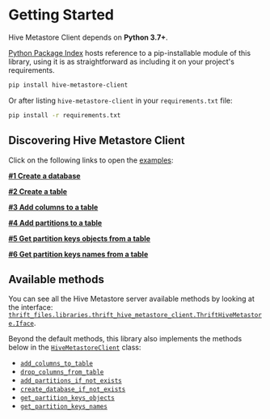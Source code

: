 # Getting Started

Hive Metastore Client depends on **Python 3.7+**.

[Python Package Index](https://pypi.org/project/hive-metastore-client/) hosts reference to a pip-installable module of this library, using it is as straightforward as including it on your project's requirements.

```bash
pip install hive-metastore-client
```

Or after listing `hive-metastore-client` in your `requirements.txt` file:

```bash
pip install -r requirements.txt
```

## Discovering Hive Metastore Client

Click on the following links to open the [examples](https://github.com/quintoandar/hive-metastore-client/tree/main/examples):

**[#1 Create a database](https://github.com/quintoandar/hive-metastore-client/blob/main/examples/create_database.py)**

**[#2 Create a table](https://github.com/quintoandar/hive-metastore-client/blob/main/examples/create_table.py)**

**[#3 Add columns to a table](https://github.com/quintoandar/hive-metastore-client/blob/main/examples/add_columns_to_table.py)**

**[#4 Add partitions to a table](https://github.com/quintoandar/hive-metastore-client/blob/main/examples/add_partitions.py)**

**[#5 Get partition keys objects from a table](https://github.com/quintoandar/hive-metastore-client/blob/main/examples/get_partition_keys_objects.py)**

**[#6 Get partition keys names from a table](https://github.com/quintoandar/hive-metastore-client/blob/main/examples/get_partition_keys_names.py)**

## Available methods

You can see all the Hive Metastore server available methods by looking at the 
interface:
[`thrift_files.libraries.thrift_hive_metastore_client.ThriftHiveMetastore.Iface`](https://github.com/quintoandar/hive-metastore-client/blob/main/thrift_files/libraries/thrift_hive_metastore_client/ThriftHiveMetastore.py).

Beyond the default methods, this library also implements the methods below in
the [`HiveMetastoreClient`](https://github.com/quintoandar/hive-metastore-client/blob/main/hive_metastore_client/hive_metastore_client.py) class:

- [`add_columns_to_table`](https://hive-metastore-client.readthedocs.io/en/latest/hive_metastore_client.html#hive_metastore_client.hive_metastore_client.HiveMetastoreClient.add_columns_to_table)
- [`drop_columns_from_table`](https://hive-metastore-client.readthedocs.io/en/latest/hive_metastore_client.html#hive_metastore_client.hive_metastore_client.HiveMetastoreClient.drop_columns_from_table)
- [`add_partitions_if_not_exists`](https://hive-metastore-client.readthedocs.io/en/latest/hive_metastore_client.html#hive_metastore_client.hive_metastore_client.HiveMetastoreClient.add_partitions_if_not_exists)
- [`create_database_if_not_exists`](https://hive-metastore-client.readthedocs.io/en/latest/hive_metastore_client.html#hive_metastore_client.hive_metastore_client.HiveMetastoreClient.create_database_if_not_exists)
- [`get_partition_keys_objects`](https://hive-metastore-client.readthedocs.io/en/latest/hive_metastore_client.html#hive_metastore_client.hive_metastore_client.HiveMetastoreClient.get_partition_keys_objects)
- [`get_partition_keys_names`](https://hive-metastore-client.readthedocs.io/en/latest/hive_metastore_client.html#hive_metastore_client.hive_metastore_client.HiveMetastoreClient.get_partition_keys_names)